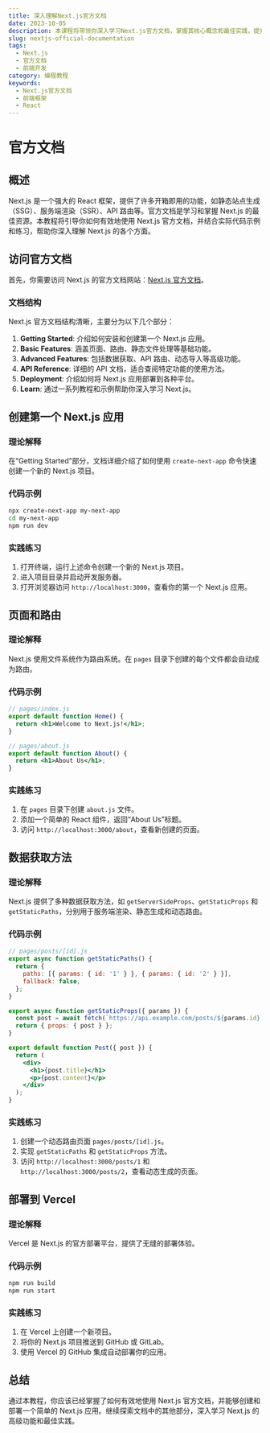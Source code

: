```yaml
---
title: 深入理解Next.js官方文档
date: 2023-10-05
description: 本课程将带领你深入学习Next.js官方文档，掌握其核心概念和最佳实践，提升你的前端开发技能。
slug: nextjs-official-documentation
tags:
  - Next.js
  - 官方文档
  - 前端开发
category: 编程教程
keywords:
  - Next.js官方文档
  - 前端框架
  - React
---
```


# 官方文档

## 概述

Next.js 是一个强大的 React 框架，提供了许多开箱即用的功能，如静态站点生成（SSG）、服务端渲染（SSR）、API 路由等。官方文档是学习和掌握 Next.js 的最佳资源。本教程将引导你如何有效地使用 Next.js 官方文档，并结合实际代码示例和练习，帮助你深入理解 Next.js 的各个方面。

## 访问官方文档

首先，你需要访问 Next.js 的官方文档网站：[Next.js 官方文档](https://nextjs.org/docs)。

### 文档结构

Next.js 官方文档结构清晰，主要分为以下几个部分：

1. **Getting Started**: 介绍如何安装和创建第一个 Next.js 应用。
2. **Basic Features**: 涵盖页面、路由、静态文件处理等基础功能。
3. **Advanced Features**: 包括数据获取、API 路由、动态导入等高级功能。
4. **API Reference**: 详细的 API 文档，适合查阅特定功能的使用方法。
5. **Deployment**: 介绍如何将 Next.js 应用部署到各种平台。
6. **Learn**: 通过一系列教程和示例帮助你深入学习 Next.js。

## 创建第一个 Next.js 应用

### 理论解释

在“Getting Started”部分，文档详细介绍了如何使用 `create-next-app` 命令快速创建一个新的 Next.js 项目。

### 代码示例

```bash
npx create-next-app my-next-app
cd my-next-app
npm run dev
```

### 实践练习

1. 打开终端，运行上述命令创建一个新的 Next.js 项目。
2. 进入项目目录并启动开发服务器。
3. 打开浏览器访问 `http://localhost:3000`，查看你的第一个 Next.js 应用。

## 页面和路由

### 理论解释

Next.js 使用文件系统作为路由系统。在 `pages` 目录下创建的每个文件都会自动成为路由。

### 代码示例

```jsx
// pages/index.js
export default function Home() {
  return <h1>Welcome to Next.js!</h1>;
}

// pages/about.js
export default function About() {
  return <h1>About Us</h1>;
}
```

### 实践练习

1. 在 `pages` 目录下创建 `about.js` 文件。
2. 添加一个简单的 React 组件，返回“About Us”标题。
3. 访问 `http://localhost:3000/about`，查看新创建的页面。

## 数据获取方法

### 理论解释

Next.js 提供了多种数据获取方法，如 `getServerSideProps`、`getStaticProps` 和 `getStaticPaths`，分别用于服务端渲染、静态生成和动态路由。

### 代码示例

```jsx
// pages/posts/[id].js
export async function getStaticPaths() {
  return {
    paths: [{ params: { id: '1' } }, { params: { id: '2' } }],
    fallback: false,
  };
}

export async function getStaticProps({ params }) {
  const post = await fetch(`https://api.example.com/posts/${params.id}`).then((res) => res.json());
  return { props: { post } };
}

export default function Post({ post }) {
  return (
    <div>
      <h1>{post.title}</h1>
      <p>{post.content}</p>
    </div>
  );
}
```

### 实践练习

1. 创建一个动态路由页面 `pages/posts/[id].js`。
2. 实现 `getStaticPaths` 和 `getStaticProps` 方法。
3. 访问 `http://localhost:3000/posts/1` 和 `http://localhost:3000/posts/2`，查看动态生成的页面。

## 部署到 Vercel

### 理论解释

Vercel 是 Next.js 的官方部署平台，提供了无缝的部署体验。

### 代码示例

```bash
npm run build
npm run start
```

### 实践练习

1. 在 Vercel 上创建一个新项目。
2. 将你的 Next.js 项目推送到 GitHub 或 GitLab。
3. 使用 Vercel 的 GitHub 集成自动部署你的应用。

## 总结

通过本教程，你应该已经掌握了如何有效地使用 Next.js 官方文档，并能够创建和部署一个简单的 Next.js 应用。继续探索文档中的其他部分，深入学习 Next.js 的高级功能和最佳实践。